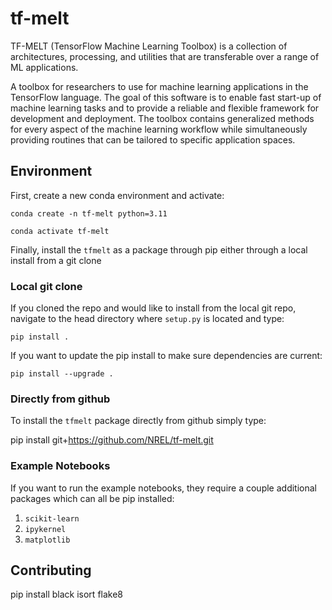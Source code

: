 # tf-melt

TF-MELT (TensorFlow Machine Learning Toolbox) is a collection of architectures, processing, and utilities that are transferable over a range of ML applications.

A toolbox for researchers to use for machine learning applications in the TensorFlow language. The goal of this software is to enable fast start-up of machine learning tasks and to provide a reliable and flexible framework for development and deployment. The toolbox contains generalized methods for every aspect of the machine learning workflow while simultaneously providing routines that can be tailored to specific application spaces.

## Environment

First, create a new conda environment and activate:

`conda create -n tf-melt python=3.11`

`conda activate tf-melt`

Finally, install the `tfmelt` as a package through pip either through a local install from a git clone

### Local git clone

If you cloned the repo and would like to install from the local git repo, navigate to the head directory where `setup.py` is located and type:

`pip install .`

If you want to update the pip install to make sure dependencies are current:

`pip install --upgrade .`

### Directly from github

To install the `tfmelt` package directly from github simply type:

pip install git+https://github.com/NREL/tf-melt.git

### Example Notebooks

If you want to run the example notebooks, they require a couple additional packages which can all be pip installed:

1. `scikit-learn`
2. `ipykernel`
3. `matplotlib`

## Contributing

pip install black isort flake8
